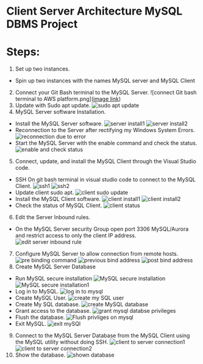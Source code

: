 # Client Server Architecture MySQL DBMS Project
# Steps:
1. Set up two instances.
-  Spin up two instances with the names MySQL server and MySQL Client
2. Connect your Git Bash terminal to the MySQL Server.
![connect Git bash terminal to AWS platform.png]([image link](https://github.com/koleshky1/fajana.kb.pbl/blob/main/images/connect%20Git%20bash%20terminal%20to%20AWS%20platform.png))
3. Update with Sudo apt update.
![sudo apt update](https://github.com/koleshky1/fajana.kb.pbl/assets/44333161/5152dc31-4259-4a8c-b8d2-05cd60e2edaf)
4. MySQL Server software Installation.
-  Install the MySQL Server software.
![server install1](https://github.com/koleshky1/fajana.kb.pbl/assets/44333161/66b03911-0ac6-4188-82e6-bf5bd83b2c63)
![server install2](https://github.com/koleshky1/fajana.kb.pbl/assets/44333161/5f5aa661-1baa-484f-95c5-7ebbf477f6e3)
- Reconnection to the Server after rectifying my Windows System Errors.
![reconnection due to error](https://github.com/koleshky1/fajana.kb.pbl/assets/44333161/36376be4-651e-40ee-8174-619b15e97128)
- Start the MySQL Server with the enable command and check the status.
![enable and check status](https://github.com/koleshky1/fajana.kb.pbl/assets/44333161/787b3286-6e63-4dd3-8811-d2e9726be0b9)
5. Connect, update, and install the MySQL Client through the Visual Studio code.
-  SSH On git bash terminal in visual studio code to connect to the MySQL Client.
![ssh1](https://github.com/koleshky1/fajana.kb.pbl/assets/44333161/42f63659-1f09-409a-bc9a-18c5491ca812)
![ssh2](https://github.com/koleshky1/fajana.kb.pbl/assets/44333161/4a9938ba-9b8d-4ddd-bb4c-37c7821ae1a5)
-  Update client sudo apt.
![client sudo update](https://github.com/koleshky1/fajana.kb.pbl/assets/44333161/029888de-0868-4878-96a8-5cc9f29cfe9d)
-  Install the MySQL Client software.
![client install1](https://github.com/koleshky1/fajana.kb.pbl/assets/44333161/3e487e23-84a4-438b-a4cb-2edce0426758)
![client install2](https://github.com/koleshky1/fajana.kb.pbl/assets/44333161/1c89ff81-e3f0-4df8-a179-1478cd6d7f8f)
- Check the status of MySQL Client.
 ![client status](https://github.com/koleshky1/fajana.kb.pbl/assets/44333161/2841cf9f-33f8-4104-925c-d04f551c6591)
6. Edit the Server Inbound rules.
-  On the MySQL Server security Group open port 3306 MySQL/Aurora and restrict access to only the client IP address.
![edit server inbound rule](https://github.com/koleshky1/fajana.kb.pbl/assets/44333161/acd7a018-4e37-4b58-82c8-0da4b6f1624b)
7. Configure MySQL Server to allow connection from remote hosts.
![pre binding command](https://github.com/koleshky1/fajana.kb.pbl/assets/44333161/53cb98ae-ee61-4e61-8a6d-b10601c843eb)
![previous bind address](https://github.com/koleshky1/fajana.kb.pbl/assets/44333161/c497ca12-a23f-4a1c-8ac9-7d1fd038d6fd)
![post bind address](https://github.com/koleshky1/fajana.kb.pbl/assets/44333161/0a8ef35d-0561-4634-9809-1e918c5c9332)
8. Create MySQL Server Database
-  Run MySQL secure installation
![MySQL secure installation](https://github.com/koleshky1/fajana.kb.pbl/assets/44333161/7d874bf7-333f-42d1-b747-b2297777ce25)
![MySQL secure installation1](https://github.com/koleshky1/fajana.kb.pbl/assets/44333161/81105b2c-1ff2-46e6-ab5d-53113347576b)
-  Log in to MySQL.
![log in to mysql](https://github.com/koleshky1/fajana.kb.pbl/assets/44333161/2338ad44-dbee-4fc4-bf93-bf8ae0f472f9)
-  Create MySQL User.
![create my SQL user](https://github.com/koleshky1/fajana.kb.pbl/assets/44333161/29204d81-bf7f-4074-af4f-c4a0c7ebdb2e)
-  Create My SQL database.
![create MySQL database](https://github.com/koleshky1/fajana.kb.pbl/assets/44333161/45539a27-006a-46be-a417-91c636b31f12)
-  Grant access to the database.
![grant mysql databse privileges](https://github.com/koleshky1/fajana.kb.pbl/assets/44333161/37d576a2-2f59-48d4-9ca7-e0aea41abaff)
-  Flush the database.
![Flush privliges on mysql](https://github.com/koleshky1/fajana.kb.pbl/assets/44333161/1bf53c66-415a-46b2-a65a-2a3e3c489a2e)
-  Exit MySQL.
![exit mySQl](https://github.com/koleshky1/fajana.kb.pbl/assets/44333161/b7ec4aea-215c-4efd-bebf-4eb20d32d8dc)
9. Connect to the MySQL Server Database from the MySQL Client using the MySQL utility without doing SSH.
![client to server connection1](https://github.com/koleshky1/fajana.kb.pbl/assets/44333161/f7f6a27d-87be-47a0-ab84-aa57d665ffe7)
![client to server connection2](https://github.com/koleshky1/fajana.kb.pbl/assets/44333161/a29278b2-f0db-45c6-a432-350e80fe1746)
10. Show the database.
![shown database](https://github.com/koleshky1/fajana.kb.pbl/assets/44333161/7f4fd521-21ba-43ac-bda2-b8d45f6f948b)








